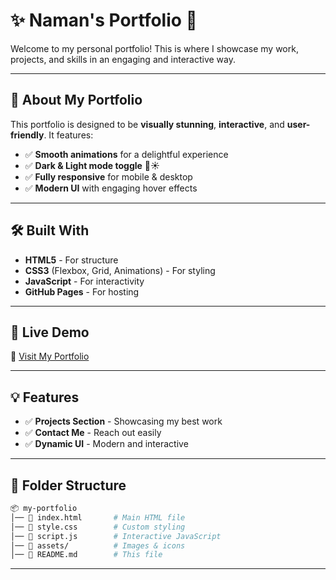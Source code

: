 # ✨ Naman's Portfolio 🚀

Welcome to my personal portfolio! This is where I showcase my work, projects, and skills in an engaging and interactive way.

---

## 🌟 About My Portfolio

This portfolio is designed to be **visually stunning**, **interactive**, and **user-friendly**. It features:  
- ✅ **Smooth animations** for a delightful experience  
- ✅ **Dark & Light mode toggle** 🌙☀️  
- ✅ **Fully responsive** for mobile & desktop  
- ✅ **Modern UI** with engaging hover effects

---

## 🛠️ Built With

- **HTML5** - For structure  
- **CSS3** (Flexbox, Grid, Animations) - For styling  
- **JavaScript** - For interactivity  
- **GitHub Pages** - For hosting

---

## 🚀 Live Demo

🔗 [Visit My Portfolio](https://leadgeeksquad.github.io/)  

---

## 💡 Features

- ✅ **Projects Section** - Showcasing my best work  
- ✅ **Contact Me** - Reach out easily  
- ✅ **Dynamic UI** - Modern and interactive  

---

## 📂 Folder Structure

```bash
📦 my-portfolio
│── 📜 index.html       # Main HTML file
│── 📜 style.css        # Custom styling
│── 📜 script.js        # Interactive JavaScript
│── 📂 assets/          # Images & icons
│── 📜 README.md        # This file
```

---